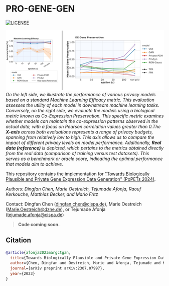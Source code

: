 # PRO-GENE-GEN
[![LICENSE](https://img.shields.io/badge/license-MIT-green?style=flat-square)](LICENSE)

![image](teaser_figure.jpg)
*On the left side, we illustrate the performance of various privacy models based on a standard Machine Learning Efficacy metric. This evaluation assesses the utility of each model in downstream machine learning tasks. Conversely, on the right side, we evaluate the models using a biological metric known as Co-Expression Preservation. This specific metric examines whether models can maintain the co-expression patterns observed in the actual data, with a focus on Pearson correlation values greater than 0.The **X-axis** across both evaluations represents a range of privacy budgets, spanning from relatively low to high. This axis allows us to compare the impact of different privacy levels on model performance. Additionally, **Real data (reference)** is depicted, which pertains to the metrics obtained directly from the real data (comparison of training versus test datasets). This serves as a benchmark or oracle score, indicating the optimal performance that models aim to achieve.*


This repository contains the implementation for ["Towards Biologically Plausible and Private Gene Expression Data Generation" (PoPETs 2024)]().

*Authors: Dingfan Chen, Marie Oestreich, Tejumade Afonja, Raouf Kerkouche, Matthias Becker, and Mario Fritz*

Contact: Dingfan Chen ([dingfan.chen@cispa.de](mailto:dingfan.chen@cispa.de)), Marie Oestreich ([Marie.Oestreich@dzne.de](mailto:marie.oestreich@dzne.de)), or Tejumade Afonja ([tejumade.afonja@cispa.de](mailto:tejumade.afonja@cispa.de))

> <b>Code coming soon.</b>



## Citation
```bibtex
@article{afonja2023margctgan,
  title={Towards Biologically Plausible and Private Gene Expression Data Generation},
  author={Chen, Dingfan and Oestreich, Marie and Afonja, Tejumade and Kerkouche, Raouf and Becker, Matthias and Fritz, Mario},
  journal={arXiv preprint arXiv:2307.07997},
  year={2023}
}
```


